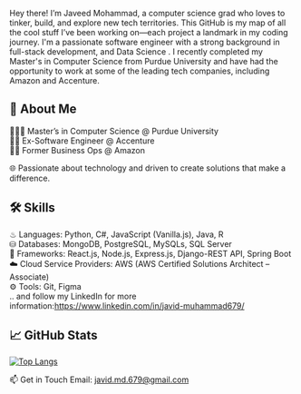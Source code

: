 Hey there! I’m Javeed Mohammad, a computer science grad who loves to tinker, build, and explore new tech territories. This GitHub is my map of all the cool stuff I’ve been working on—each project a landmark in my coding journey. I'm a passionate software engineer with a strong background in full-stack development, and Data Science . I recently completed my Master's in Computer Science from Purdue University and have had the opportunity to work at some of the leading tech companies, including Amazon and Accenture.
## 🚀 About Me<br>
👨🏻‍🎓 Master’s in Computer Science @ Purdue University<br>
👨‍💻 Ex-Software Engineer @ Accenture<br>
👨‍💻 Former Business Ops @ Amazon<br>


🌐 Passionate about technology and driven to create solutions that make a difference.<br>

## 🛠 Skills<br>
♨ Languages: Python, C#, JavaScript (Vanilla.js), Java, R<br>
⛁ Databases: MongoDB, PostgreSQL, MySQLs, SQL Server<br>
🧩 Frameworks: React.js, Node.js, Express.js, Django-REST API, Spring Boot<br>
☁️ Cloud Service Providers: AWS (AWS Certified Solutions Architect – Associate)<br>
⚙️ Tools: Git, Figma<br>
.. and follow my LinkedIn for more information:https://www.linkedin.com/in/javid-muhammad679/

## 📈 GitHub Stats



[![Top Langs](https://github-readme-stats.vercel.app/api/top-langs/?username=javid679&layout=compact&theme=radical)](https://github.com/anuraghazra/github-readme-stats)


📫 Get in Touch
Email: javid.md.679@gmail.com
